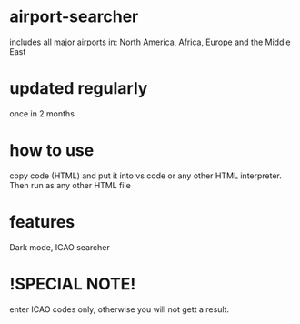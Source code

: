 # airport-searcher
includes all major airports in: North America, Africa, Europe and the Middle East
# updated regularly
once in 2 months
# how to use
copy code (HTML) and put it into vs code or any other HTML interpreter. Then run as any other HTML file
# features
Dark mode, ICAO searcher
# !SPECIAL NOTE!
enter ICAO codes only, otherwise you will not gett a result.
